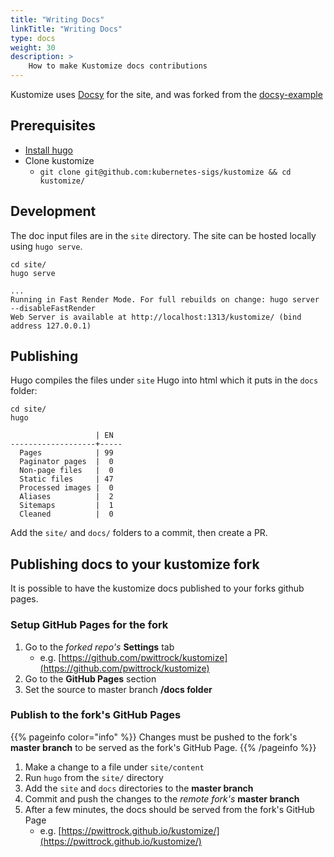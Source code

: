 ```yaml
---
title: "Writing Docs"
linkTitle: "Writing Docs"
type: docs
weight: 30
description: >
    How to make Kustomize docs contributions
---
```


Kustomize uses [Docsy](https://www.docsy.dev) for the site, and was
forked from the [docsy-example](https://github.com/google/docsy-example)

## Prerequisites

- [Install hugo](https://gohugo.io/getting-started/installing/#fetch-from-github)
- Clone kustomize
  - `git clone git@github.com:kubernetes-sigs/kustomize && cd kustomize/`

## Development

The doc input files are in the `site` directory.  The site can be hosted locally using
`hugo serve`.

```shell script
cd site/
hugo serve
```

```shell script
...
Running in Fast Render Mode. For full rebuilds on change: hugo server --disableFastRender
Web Server is available at http://localhost:1313/kustomize/ (bind address 127.0.0.1)
```

## Publishing

Hugo compiles the files under `site` Hugo into html which it puts in the `docs` folder:

```shell script
cd site/
hugo
```

```shell script
                   | EN  
-------------------+-----
  Pages            | 99  
  Paginator pages  |  0  
  Non-page files   |  0  
  Static files     | 47  
  Processed images |  0  
  Aliases          |  2  
  Sitemaps         |  1  
  Cleaned          |  0  
```

Add the `site/` and `docs/` folders to a commit, then create a PR.

## Publishing docs to your kustomize fork

It is possible to have the kustomize docs published to your forks github pages.

### Setup GitHub Pages for the fork

1. Go to the *forked repo's* **Settings** tab
   - e.g. [https://github.com/pwittrock/kustomize](https://github.com/pwittrock/kustomize)
2. Go to the **GitHub Pages** section
3. Set the source to master branch **/docs folder**

### Publish to the fork's GitHub Pages

{{% pageinfo color="info" %}}
Changes must be pushed to the fork's **master branch** to be served as the fork's GitHub Page.
{{% /pageinfo %}}

1. Make a change to a file under `site/content`
2. Run `hugo` from the `site/` directory
3. Add the `site` and `docs` directories to the **master branch**
4. Commit and push the changes to the *remote fork's* **master branch**
5. After a few minutes, the docs should be served from the fork's GitHub Page
   - e.g. [https://pwittrock.github.io/kustomize/](https://pwittrock.github.io/kustomize/)
